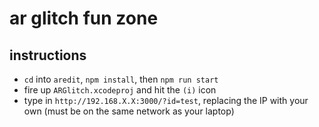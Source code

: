 # ar glitch fun zone

## instructions

- `cd` into `aredit`, `npm install`, then `npm run start`
- fire up `ARGlitch.xcodeproj` and hit the `(i)` icon
- type in `http://192.168.X.X:3000/?id=test`, replacing the IP with your own (must be on the same network as your laptop)
